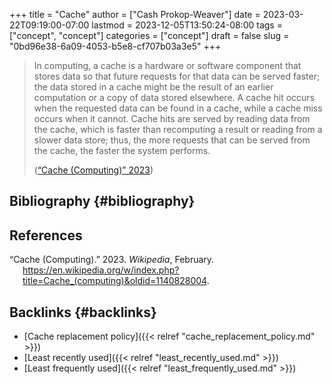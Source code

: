 +++
title = "Cache"
author = ["Cash Prokop-Weaver"]
date = 2023-03-22T09:19:00-07:00
lastmod = 2023-12-05T13:50:24-08:00
tags = ["concept", "concept"]
categories = ["concept"]
draft = false
slug = "0bd96e38-6a09-4053-b5e8-cf707b03a3e5"
+++

> In computing, a cache is a hardware or software component that stores data so that future requests for that data can be served faster; the data stored in a cache might be the result of an earlier computation or a copy of data stored elsewhere. A cache hit occurs when the requested data can be found in a cache, while a cache miss occurs when it cannot. Cache hits are served by reading data from the cache, which is faster than recomputing a result or reading from a slower data store; thus, the more requests that can be served from the cache, the faster the system performs.
>
> (<a href="#citeproc_bib_item_1">“Cache (Computing)” 2023</a>)


## Bibliography {#bibliography}

## References

<style>.csl-entry{text-indent: -1.5em; margin-left: 1.5em;}</style><div class="csl-bib-body">
  <div class="csl-entry"><a id="citeproc_bib_item_1"></a>“Cache (Computing).” 2023. <i>Wikipedia</i>, February. <a href="https://en.wikipedia.org/w/index.php?title=Cache_(computing)&oldid=1140828004">https://en.wikipedia.org/w/index.php?title=Cache_(computing)&#38;oldid=1140828004</a>.</div>
</div>


## Backlinks {#backlinks}

-   [Cache replacement policy]({{< relref "cache_replacement_policy.md" >}})
-   [Least recently used]({{< relref "least_recently_used.md" >}})
-   [Least frequently used]({{< relref "least_frequently_used.md" >}})

